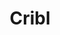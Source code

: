 ---
blog: https://cribl.io/blog
codehost: https://github.com/https://github.com/criblio
linkedin: https://linkedin.com/company/cribl
logohandle: criblio
sort: cribl
title: Cribl
website: https://cribl.io/
youtube: https://youtube.com/@Cribl
---